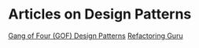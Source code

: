 # Articles on Design Patterns

[Gang of Four (GOF) Design Patterns](https://www.geeksforgeeks.org/system-design/gang-of-four-gof-design-patterns/)
[Refactoring Guru](https://refactoring.guru/)